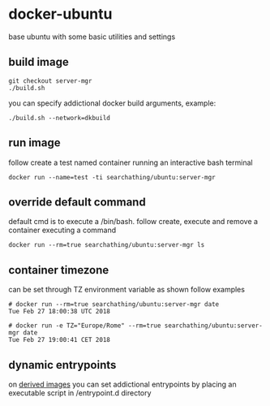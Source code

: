 # docker-ubuntu

base ubuntu with some basic utilities and settings

## build image

```
git checkout server-mgr
./build.sh
```

you can specify addictional docker build arguments, example:

```
./build.sh --network=dkbuild
```

## run image

follow create a test named container running an interactive bash terminal

```
docker run --name=test -ti searchathing/ubuntu:server-mgr
```

## override default command

default cmd is to execute a /bin/bash.
follow create, execute and remove a container executing a command

```
docker run --rm=true searchathing/ubuntu:server-mgr ls
```

## container timezone

can be set through TZ environment variable as shown follow examples

```
# docker run --rm=true searchathing/ubuntu:server-mgr date
Tue Feb 27 18:00:38 UTC 2018

# docker run -e TZ="Europe/Rome" --rm=true searchathing/ubuntu:server-mgr date
Tue Feb 27 19:00:41 CET 2018
```

## dynamic entrypoints

on [derived images](https://github.com/devel0/docker-rdp/blob/75b0fd9a84cdef4a7c4e51dda318fc31de959ac5/Dockerfile#L5) you can set addictional entrypoints by placing an executable script in /entrypoint.d directory
